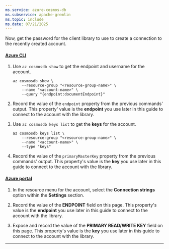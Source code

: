 ```yaml
---
ms.service: azure-cosmos-db
ms.subservice: apache-gremlin
ms.topic: include
ms.date: 07/21/2025
---
```


Now, get the password for the client library to use to create a connection to the recently created account.

#### [Azure CLI](#tab/azure-cli)

1. Use `az cosmosdb show` to get the endpoint and username for the account.

    ```azurecli-interactive
    az cosmosdb show \
        --resource-group "<resource-group-name>" \
        --name "<account-name>" \
        --query "{endpoint:documentEndpoint}"
    ```

1. Record the value of the `endpoint` property from the previous commands' output. This property' value is the **endpoint** you use later in this guide to connect to the account with the library.

1. Use `az cosmosdb keys list` to get the **keys** for the account.

    ```azurecli-interactive
    az cosmosdb keys list \
        --resource-group "<resource-group-name>" \
        --name "<account-name>" \
        --type "keys"
    ```

1. Record the value of the `primaryMasterKey` property from the previous commands' output. This property's value is the **key** you use later in this guide to connect to the account with the library.

#### [Azure portal](#tab/azure-portal)

1. In the resource menu for the account, select the **Connection strings** option within the **Settings** section.

1. Record the value of the **ENDPOINT** field on this page. This property's value is the **endpoint** you use later in this guide to connect to the account with the library.
 
1. Expose and record the value of the **PRIMARY READ/WRITE KEY** field on this page. This property's value is the **key** you use later in this guide to connect to the account with the library.

---
